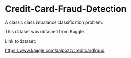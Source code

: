 # Credit-Card-Fraud-Detection
A classic class imbalance classification problem.

This dataset was obtained from Kaggle.

Link to dataset:

https://www.kaggle.com/dalpozz/creditcardfraud
